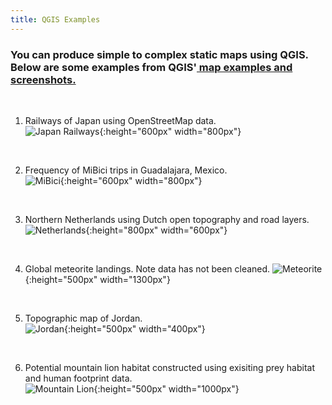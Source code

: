```yaml
---
title: QGIS Examples
---
```


<h3 text-align="left">You can produce simple to complex static maps using QGIS. Below are some examples from QGIS'<a href="https://qgis.org/en/site/about/screenshots.html"> map examples and screenshots.</a></h3>

<br>

1. Railways of Japan using OpenStreetMap data.<br/> ![Japan Railways](/qgis/img/japan_railways.png){:height="600px" width="800px"}
<br/>

2. Frequency of MiBici trips in Guadalajara, Mexico.<br/> ![MiBici](/qgis/img/guadalajara.png){:height="600px" width="800px"}
<br/>

3. Northern Netherlands using Dutch open topography and road layers.<br/> ![Netherlands](/qgis/img/groningen.jpg){:height="800px" width="600px"}
<br/>

4. Global meteorite landings. Note data has not been cleaned. ![Meteorite](/qgis/img/meteorite.png){:height="500px" width="1300px"}
<br/>

5. Topographic map of Jordan.<br/> ![Jordan](/qgis/img/jordan.jpg){:height="500px" width="400px"}
<br/>

6. Potential mountain lion habitat constructed using exisiting prey habitat and human footprint data.<br/> ![Mountain Lion](/qgis/img/mountain_lion.jpg){:height="500px" width="1000px"}<br/>
